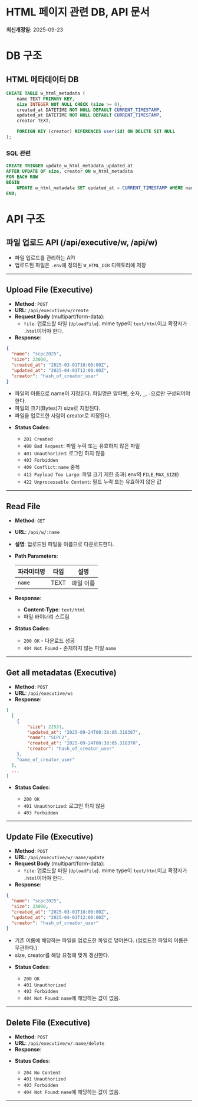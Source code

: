 # HTML 페이지 관련 DB, API 문서

**최신개정일:** 2025-09-23

# DB 구조

## HTML 메타데이터 DB

```sql
CREATE TABLE w_html_metadata (
    name TEXT PRIMARY KEY,
    size INTEGER NOT NULL CHECK (size >= 0),
    created_at DATETIME NOT NULL DEFAULT CURRENT_TIMESTAMP,
    updated_at DATETIME NOT NULL DEFAULT CURRENT_TIMESTAMP,
    creator TEXT,

    FOREIGN KEY (creator) REFERENCES user(id) ON DELETE SET NULL
);
```

### SQL 관련
```sql
CREATE TRIGGER update_w_html_metadata_updated_at
AFTER UPDATE OF size, creator ON w_html_metadata 
FOR EACH ROW
BEGIN 
    UPDATE w_html_metadata SET updated_at = CURRENT_TIMESTAMP WHERE name = OLD.name; 
END;
```


# API 구조

## 파일 업로드 API (/api/executive/w, /api/w)

  - 파일 업로드를 관리하는 API
  - 업로드된 파일은 `.env`에 정의된 `W_HTML_DIR` 디렉토리에 저장

-----

## Upload File (Executive)

- **Method**: `POST`
- **URL**: `/api/executive/w/create`
- **Request Body** (multipart/form-data):
    - `file`: 업로드할 파일 (`UploadFile`). mime type이 `text/html`이고 확장자가 `.html`이어야 한다.
- **Response**:

```json
{
  "name": "scpc2025",
  "size": 23000,
  "created_at": "2025-03-01T10:00:00Z",
  "updated_at": "2025-04-01T12:00:00Z",
  "creator": "hash_of_creator_user"
}
```

- 파일의 이름으로 name이 지정된다. 파일명은 알파벳, 숫자, `_`, `-`으로만 구성되어야 한다.
- 파일의 크기(Bytes)가 size로 지정된다. 
- 파일을 업로드한 사람이 creator로 지정된다. 

* **Status Codes**:

  * `201 Created`
  * `400 Bad Request`: 파일 누락 또는 유효하지 않은 파일
  * `401 Unauthorized`: 로그인 하지 않음
  * `403 Forbidden`
  * `409 Conflict`: `name` 중복
  * `413 Payload Too Large`: 파일 크기 제한 초과(.env의 `FILE_MAX_SIZE`)
  * `422 Unprocessable Content`: 필드 누락 또는 유효하지 않은 값

---

## Read File

* **Method**: `GET`
* **URL**: `/api/w/:name`
* **설명**: 업로드된 파일을 이름으로 다운로드한다.

* **Path Parameters**:

  | 파라미터명 | 타입   | 설명               |
  | ----- | ---- | ---------------- |
  | `name`  | TEXT | 파일 이름 |

* **Response**:
  * **Content-Type**: `text/html`
  * 파일 바이너리 스트림


* **Status Codes**:

  * `200 OK` - 다운로드 성공
  * `404 Not Found` - 존재하지 않는 파일 `name`

---

## Get all metadatas (Executive)

- **Method**: `POST`
- **URL**: `/api/executive/ws`
- **Response**:

```json
[
  [
    {
        "size": 22531,
        "updated_at": "2025-09-24T08:38:05.318387",
        "name": "SCPC2",
        "created_at": "2025-09-24T08:38:05.318370",
        "creator": "hash_of_creator_user"
    },
    "name_of_creator_user"
  ],
  ...
]
```

* **Status Codes**:

  * `200 OK`
  * `401 Unauthorized`: 로그인 하지 않음
  * `403 Forbidden`

---

## Update File (Executive)

- **Method**: `POST`
- **URL**: `/api/executive/w/:name/update`
- **Request Body** (multipart/form-data):
    - `file`: 업로드할 파일 (`UploadFile`). mime type이 `text/html`이고 확장자가 `.html`이어야 한다. 
- **Response**:

```json
{
  "name": "scpc2025",
  "size": 23000,
  "created_at": "2025-03-01T10:00:00Z",
  "updated_at": "2025-04-01T12:00:00Z",
  "creator": "hash_of_creator_user"
}
```

- 기존 이름에 해당하는 파일을 업로드한 파일로 덮어쓴다. (업로드한 파일의 이름은 무관하다.)
- size, creator를 해당 요청에 맞게 갱신한다. 


* **Status Codes**:

  * `200 OK`
  * `401 Unauthorized`
  * `403 Forbidden`
  * `404 Not Found`: `name`에 해당하는 값이 없음.

---


## Delete File (Executive)

- **Method**: `POST`
- **URL**: `/api/executive/w/:name/delete`
- **Response**:

* **Status Codes**:

  * `204 No Content`
  * `401 Unauthorized`
  * `403 Forbidden`
  * `404 Not Found`: `name`에 해당하는 값이 없음.

---